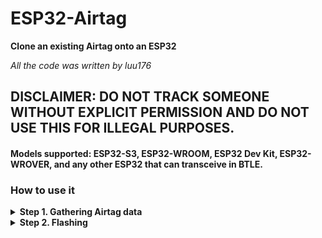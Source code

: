 # ESP32-Airtag

**Clone an existing Airtag onto an ESP32**

*All the code was written by luu176*

## DISCLAIMER: DO NOT TRACK SOMEONE WITHOUT EXPLICIT PERMISSION AND DO NOT USE THIS FOR ILLEGAL PURPOSES.

#### **Models supported:** ESP32-S3, ESP32-WROOM, ESP32 Dev Kit, ESP32-WROVER, and any other ESP32 that can transceive in BTLE.


### How to use it
<details>
<summary><b>Step 1. Gathering Airtag data</b></summary>

#### 1. To do this, put your airtag into "lost mode" on your iPhone and then power off your phone **OR** Have your phone far from your airtag.
#### 2. Next, compile and write the **airtag_sniffer.ino** script onto your ESP32 (preferably using Arduino IDE).
#### 3. Open the serial monitor, then click the reset button located on your ESP32.
#### 4. You should be receiving airtag data around you, locate the one with the strongest RSSI (the one closest to you) and copy the info
</details>


<details>
    <summary><b>Step 2. Flashing</b></summary>

#### 1. Run the **flash_esp32.py** python script.
#### 2. Enter the values that you found when sniffing the airtag, the mac address and payload.
#### 3. The script will generate an advertisement key, save it in a file temporarily, then it will write the code using the advertisement key on the ESP32.
#### 4. Open the Find My app on your iPhone and you should now start seing the live location of the ESP32.
</details>



